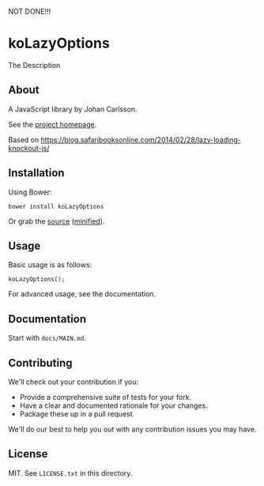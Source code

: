 NOT DONE!!!

# koLazyOptions

The Description

## About

A JavaScript library by Johan Carlsson.

See the [project homepage](http://johancn87.github.io/koLazyOptions).

Based on https://blog.safaribooksonline.com/2014/02/28/lazy-loading-knockout-js/

## Installation

Using Bower:

    bower install koLazyOptions

Or grab the [source](https://github.com/johancn87/koLazyOptions/dist/koLazyOptions.js) ([minified](https://github.com/johancn87/koLazyOptions/dist/koLazyOptions.min.js)).

## Usage

Basic usage is as follows:

    koLazyOptions();

For advanced usage, see the documentation.

## Documentation

Start with `docs/MAIN.md`.

## Contributing

We'll check out your contribution if you:

* Provide a comprehensive suite of tests for your fork.
* Have a clear and documented rationale for your changes.
* Package these up in a pull request.

We'll do our best to help you out with any contribution issues you may have.

## License

MIT. See `LICENSE.txt` in this directory.
